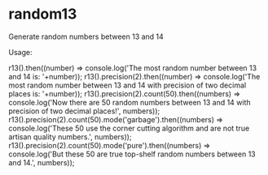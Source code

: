 # random13

Generate random numbers between 13 and 14

Usage:

r13().then((number) => console.log('The most random number between 13 and 14 is: '+number));
r13().precision(2).then((number) => console.log('The most random number between 13 and 14 with precision of two decimal places is: '+number));
r13().precision(2).count(50).then((numbers) => console.log('Now there are 50 random numbers between 13 and 14 with precision of two decimal places!', numbers));
r13().precision(2).count(50).mode('garbage').then((numbers) => console.log('These 50 use the corner cutting algorithm and are not true artisan quality numbers.', numbers));
r13().precision(2).count(50).mode('pure').then((numbers) => console.log('But these 50 are true top-shelf random numbers between 13 and 14.', numbers));
